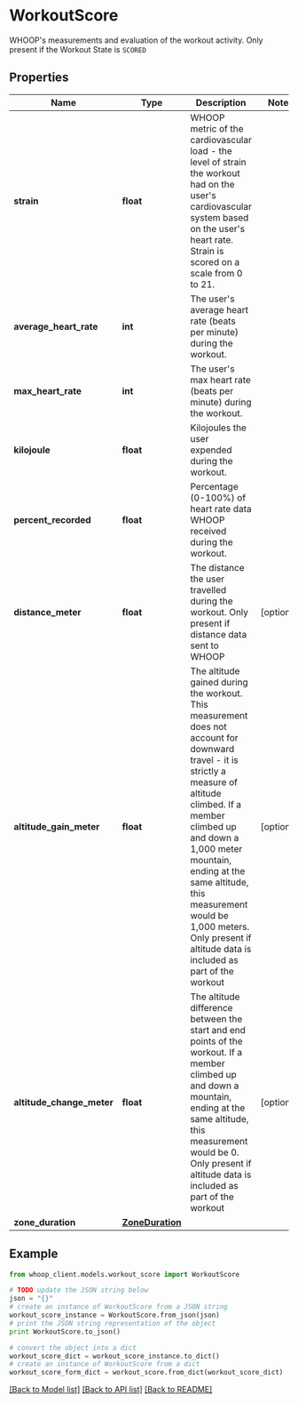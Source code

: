 # WorkoutScore

WHOOP's measurements and evaluation of the workout activity. Only present if the Workout State is `SCORED`

## Properties
Name | Type | Description | Notes
------------ | ------------- | ------------- | -------------
**strain** | **float** | WHOOP metric of the cardiovascular load - the level of strain the workout had on the user&#39;s cardiovascular system based on the user&#39;s heart rate. Strain is scored on a scale from 0 to 21. | 
**average_heart_rate** | **int** | The user&#39;s average heart rate (beats per minute) during the workout. | 
**max_heart_rate** | **int** | The user&#39;s max heart rate (beats per minute) during the workout. | 
**kilojoule** | **float** | Kilojoules the user expended during the workout. | 
**percent_recorded** | **float** | Percentage (0-100%) of heart rate data WHOOP received during the workout. | 
**distance_meter** | **float** | The distance the user travelled during the workout. Only present if distance data sent to WHOOP | [optional] 
**altitude_gain_meter** | **float** | The altitude gained during the workout. This measurement does not account for downward travel - it is strictly a measure of altitude climbed. If a member climbed up and down a 1,000 meter mountain, ending at the same altitude, this measurement would be 1,000 meters. Only present if altitude data is included as part of the workout | [optional] 
**altitude_change_meter** | **float** | The altitude difference between the start and end points of the workout. If a member climbed up and down a mountain, ending at the same altitude, this measurement would be 0. Only present if altitude data is included as part of the workout | [optional] 
**zone_duration** | [**ZoneDuration**](ZoneDuration.md) |  | 

## Example

```python
from whoop_client.models.workout_score import WorkoutScore

# TODO update the JSON string below
json = "{}"
# create an instance of WorkoutScore from a JSON string
workout_score_instance = WorkoutScore.from_json(json)
# print the JSON string representation of the object
print WorkoutScore.to_json()

# convert the object into a dict
workout_score_dict = workout_score_instance.to_dict()
# create an instance of WorkoutScore from a dict
workout_score_form_dict = workout_score.from_dict(workout_score_dict)
```
[[Back to Model list]](../README.md#documentation-for-models) [[Back to API list]](../README.md#documentation-for-api-endpoints) [[Back to README]](../README.md)


